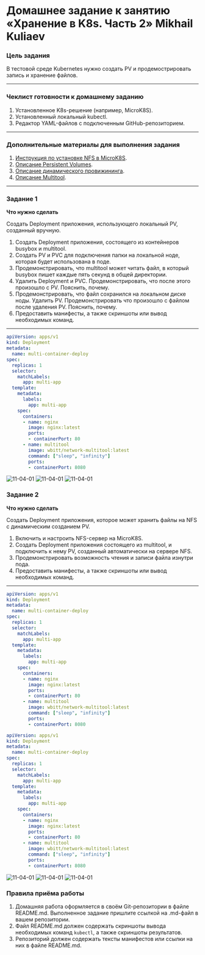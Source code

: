 # Домашнее задание к занятию «Хранение в K8s. Часть 2»    Mikhail Kuliaev

### Цель задания

В тестовой среде Kubernetes нужно создать PV и продемострировать запись и хранение файлов.

------

### Чеклист готовности к домашнему заданию

1. Установленное K8s-решение (например, MicroK8S).
2. Установленный локальный kubectl.
3. Редактор YAML-файлов с подключенным GitHub-репозиторием.

------

### Дополнительные материалы для выполнения задания

1. [Инструкция по установке NFS в MicroK8S](https://microk8s.io/docs/nfs). 
2. [Описание Persistent Volumes](https://kubernetes.io/docs/concepts/storage/persistent-volumes/). 
3. [Описание динамического провижининга](https://kubernetes.io/docs/concepts/storage/dynamic-provisioning/). 
4. [Описание Multitool](https://github.com/wbitt/Network-MultiTool).

------

### Задание 1

**Что нужно сделать**

Создать Deployment приложения, использующего локальный PV, созданный вручную.

1. Создать Deployment приложения, состоящего из контейнеров busybox и multitool.
2. Создать PV и PVC для подключения папки на локальной ноде, которая будет использована в поде.
3. Продемонстрировать, что multitool может читать файл, в который busybox пишет каждые пять секунд в общей директории. 
4. Удалить Deployment и PVC. Продемонстрировать, что после этого произошло с PV. Пояснить, почему.
5. Продемонстрировать, что файл сохранился на локальном диске ноды. Удалить PV.  Продемонстрировать что произошло с файлом после удаления PV. Пояснить, почему.
5. Предоставить манифесты, а также скриншоты или вывод необходимых команд.

------

```yml
apiVersion: apps/v1
kind: Deployment
metadata:
  name: multi-container-deploy
spec:
  replicas: 1
  selector:
    matchLabels:
      app: multi-app
  template:
    metadata:
      labels:
        app: multi-app
    spec:
      containers:
      - name: nginx
        image: nginx:latest
        ports:
        - containerPort: 80
      - name: multitool
        image: wbitt/network-multitool:latest
        command: ["sleep", "infinity"] 
        ports:
        - containerPort: 8080

```

![11-04-01](https://github.com/mkuliaev/kuber-homeworks/blob/main/2.1/png/2.1-1.1.png)
![11-04-01](https://github.com/mkuliaev/kuber-homeworks/blob/main/2.1/png/2.1-1.1.png)
![11-04-01](https://github.com/mkuliaev/kuber-homeworks/blob/main/2.1/png/2.1-1.1.png)


### Задание 2

**Что нужно сделать**

Создать Deployment приложения, которое может хранить файлы на NFS с динамическим созданием PV.

1. Включить и настроить NFS-сервер на MicroK8S.
2. Создать Deployment приложения состоящего из multitool, и подключить к нему PV, созданный автоматически на сервере NFS.
3. Продемонстрировать возможность чтения и записи файла изнутри пода. 
4. Предоставить манифесты, а также скриншоты или вывод необходимых команд.

------

```yml
apiVersion: apps/v1
kind: Deployment
metadata:
  name: multi-container-deploy
spec:
  replicas: 1
  selector:
    matchLabels:
      app: multi-app
  template:
    metadata:
      labels:
        app: multi-app
    spec:
      containers:
      - name: nginx
        image: nginx:latest
        ports:
        - containerPort: 80
      - name: multitool
        image: wbitt/network-multitool:latest
        command: ["sleep", "infinity"] 
        ports:
        - containerPort: 8080

```

```yml
apiVersion: apps/v1
kind: Deployment
metadata:
  name: multi-container-deploy
spec:
  replicas: 1
  selector:
    matchLabels:
      app: multi-app
  template:
    metadata:
      labels:
        app: multi-app
    spec:
      containers:
      - name: nginx
        image: nginx:latest
        ports:
        - containerPort: 80
      - name: multitool
        image: wbitt/network-multitool:latest
        command: ["sleep", "infinity"] 
        ports:
        - containerPort: 8080

```

![11-04-01](https://github.com/mkuliaev/kuber-homeworks/blob/main/2.1/png/2.1-1.1.png)
![11-04-01](https://github.com/mkuliaev/kuber-homeworks/blob/main/2.1/png/2.1-1.1.png)
![11-04-01](https://github.com/mkuliaev/kuber-homeworks/blob/main/2.1/png/2.1-1.1.png)


### Правила приёма работы

1. Домашняя работа оформляется в своём Git-репозитории в файле README.md. Выполненное задание пришлите ссылкой на .md-файл в вашем репозитории.
2. Файл README.md должен содержать скриншоты вывода необходимых команд `kubectl`, а также скриншоты результатов.
3. Репозиторий должен содержать тексты манифестов или ссылки на них в файле README.md.
